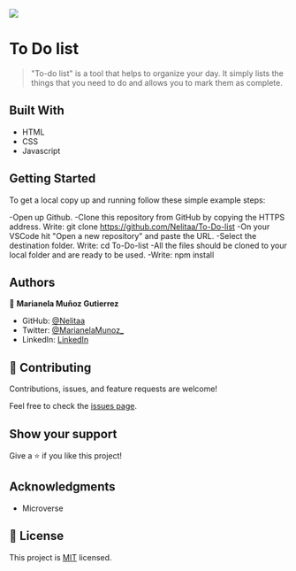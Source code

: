 ![](https://img.shields.io/badge/Microverse-blueviolet)

# To Do list

> "To-do list" is a tool that helps to organize your day. It simply lists the things that you need to do and allows you to mark them as complete.

## Built With

- HTML
- CSS
- Javascript

## Getting Started

To get a local copy up and running follow these simple example steps:

-Open up Github.
-Clone this repository from GitHub by copying the HTTPS address. Write: git clone https://github.com/Nelitaa/To-Do-list
-On your VSCode hit "Open a new repository" and paste the URL.
-Select the destination folder. Write: cd To-Do-list
-All the files should be cloned to your local folder and are ready to be used.
-Write: npm install

## Authors

👤 **Marianela Muñoz Gutierrez**

- GitHub: [@Nelitaa](https://github.com/Nelitaa)
- Twitter: [@MarianelaMunoz\_](https://twitter.com/MarianelaMunoz_)
- LinkedIn: [LinkedIn](https://www.linkedin.com/in/marianela-muñoz-gutierrez/)

## 🤝 Contributing

Contributions, issues, and feature requests are welcome!

Feel free to check the [issues page](./issues).

## Show your support

Give a ⭐️ if you like this project!

## Acknowledgments

- Microverse

## 📝 License

This project is [MIT](./LICENSE) licensed.
